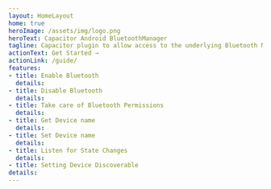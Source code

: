 ```yaml
---
layout: HomeLayout
home: true
heroImage: /assets/img/logo.png
heroText: Capacitor Android BluetoothManager
tagline: Capacitor plugin to allow access to the underlying Bluetooth Manager 
actionText: Get Started →
actionLink: /guide/
features:
- title: Enable Bluetooth
  details:
- title: Disable Bluetooth
  details:
- title: Take care of Bluetooth Permissions
  details: 
- title: Get Device name
  details: 
- title: Set Device name
  details: 
- title: Listen for State Changes
  details:
- title: Setting Device Discoverable
details: 
---
```


<HomeFooter></HomeFooter>

